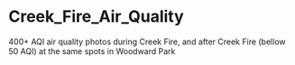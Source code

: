 # Creek_Fire_Air_Quality
400+ AQI air quality photos during Creek Fire, and after Creek Fire (bellow 50 AQI) at the same spots in Woodward Park
